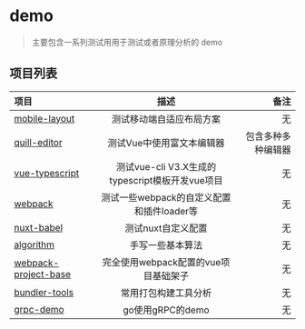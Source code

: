 # demo

> 主要包含一系列测试用用于测试或者原理分析的 demo

## 项目列表

项目|描述|备注
:----|:-----:|------:
[mobile-layout](./mobile-layout)|测试移动端自适应布局方案|无
[quill-editor](./quill-editor)|测试Vue中使用富文本编辑器|包含多种多种编辑器
[vue-typescript](./vue-typescript)|测试vue-cli V3.X生成的typescript模板开发vue项目|无
[webpack](./webpack)|测试一些webpack的自定义配置和插件loader等|无
[nuxt-babel](./nuxt-babel)|测试nuxt自定义配置|无
[algorithm](./algorithm)|手写一些基本算法|无
[webpack-project-base](./webpack-project-base)|完全使用webpack配置的vue项目基础架子|无
[bundler-tools](./bundler-tools)|常用打包构建工具分析|无
[grpc-demo](./grpc-demo)|go使用gRPC的demo|无